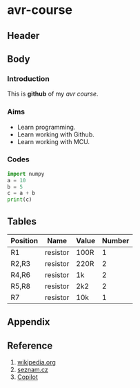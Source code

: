 # avr-course

## Header

## Body

### Introduction
This is __github__ of my _avr course_.

### Aims
* Learn programming.
* Learn working with Github.
* Learn working with MCU.

### Codes
```python I'm A tab
import numpy
a = 10
b = 5
c = a + b
print(c)
```

## Tables
|Position|Name|Value|Number|
|---|---|---|---|
|R1|resistor|100R|1|
|R2,R3|resistor|220R|2|
|R4,R6|resistor|1k|2|
|R5,R8|resistor|2k2|2|
|R7|resistor|10k|1|

## Appendix

## Reference
1. [wikipedia.org](https://cs.wikipedia.org/wiki/Hlavn%C3%AD_strana)
2. [seznam.cz](https://www.seznam.cz/)
3. [Copilot](https://www.bing.com/chat?q=copilot&sendquery=1&FORM=SCCODX)
